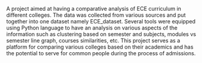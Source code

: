 A project aimed at having a comparative analysis of ECE curriculum in different colleges. The data was collected from various sources and put together into one dataset namely ECE_dataset. Several tools were equipped using Python language to have an analysis on various aspects of the information such as clustering based on semester and subjects, modules vs semester line graph, courses similarities, etc. This project serves as a platform for comparing various colleges based on their academics and has the potential to serve for common people during the process of admissions.
